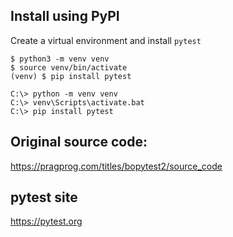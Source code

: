 ## Install using PyPI

Create a virtual environment and install `pytest`
```unix
$ python3 -m venv venv
$ source venv/bin/activate
(venv) $ pip install pytest
```
```windows
C:\> python -m venv venv
C:\> venv\Scripts\activate.bat
C:\> pip install pytest
```

## Original source code: 

https://pragprog.com/titles/bopytest2/source_code

## pytest site

https://pytest.org

